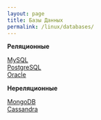 ```yaml
---
layout: page
title: Базы Данных
permalink: /linux/databases/
---
```


**Реляционные**

[MySQL](/linux/databases/mysql/)  
[PostgreSQL](/linux/databases/postgresql/)  
[Oracle](http://oracle-dba.ru/database/installation/)  


**Нереляционные**

[MongoDB](/linux/databases/mongodb/)  
[Cassandra](/linux/databases/cassandra/centos/6.7/)
